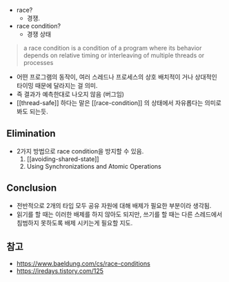 - race?
	- 경쟁.
- race condition?
	- 경쟁 상태

> a race condition is a condition of a program where its behavior depends on relative timing or interleaving of multiple threads or processes

- 어떤 프로그램의 동작이, 여러 스레드나 프로세스의 상호 배치적이 거나 상대적인 타이밍 때문에 달라지는 걸 의미.
- 즉 결과가 예측한대로 나오지 않음 (버그임)
- [[thread-safe]] 하다는 말은 [[race-condition]] 의 상태에서 자유롭다는 의미로 봐도 되는듯.

## Elimination

- 2가지 방법으로 race condition을 방지할 수 있음.
	1. [[avoiding-shared-state]]
	2. Using Synchronizations and Atomic Operations
  
## Conclusion

- 전반적으로 2개의 타입 모두 공유 자원에 대해 배제가 필요한 부분이라 생각됨.
- 읽기를 할 때는 이러한 배제를 하지 않아도 되지만, 쓰기를 할 때는 다른 스레드에서 침범하지 못하도록 배제 시키는게 필요할 지도.

## 참고

- <https://www.baeldung.com/cs/race-conditions>
- <https://iredays.tistory.com/125>
